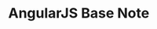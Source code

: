 <!-- toc -->
# AngularJS Base Note #



















































































